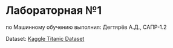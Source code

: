 # Лабораторная №1 
по Машинному обучению
выполнил: Дегтярёв А.Д., САПР-1.2

Dataset: [Kaggle Titanic Dataset](https://www.kaggle.com/c/titanic/data)



